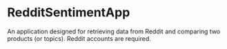 # RedditSentimentApp
An application designed for retrieving data from Reddit and comparing two products (or topics). Reddit accounts are required.
